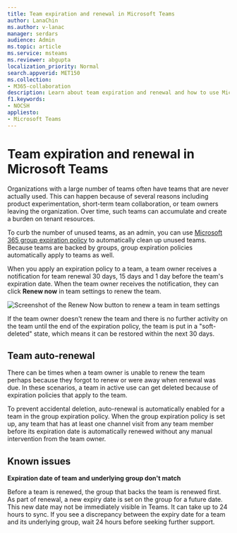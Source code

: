 ```yaml
---
title: Team expiration and renewal in Microsoft Teams
author: LanaChin    
ms.author: v-lanac
manager: serdars
audience: Admin
ms.topic: article
ms.service: msteams
ms.reviewer: abgupta
localization_priority: Normal
search.appverid: MET150
ms.collection: 
- M365-collaboration
description: Learn about team expiration and renewal and how to use Microsoft 365 group expiration policy to automatically clean up unused teams in Microsoft Teams.
f1.keywords:
- NOCSH
appliesto: 
- Microsoft Teams
---
```

# Team expiration and renewal in Microsoft Teams

Organizations with a large number of teams often have teams that are never actually used. This can happen because of several reasons including product experimentation, short-term team collaboration, or team owners leaving the organization. Over time, such teams can accumulate and create a burden on tenant resources.  

To curb the number of unused teams, as an admin, you can use [Microsoft 365 group expiration policy](https://docs.microsoft.com/microsoft-365/admin/create-groups/office-365-groups-expiration-policy) to automatically clean up unused teams. Because teams are backed by groups, group expiration policies automatically apply to teams as well.

When you apply an expiration policy to a team, a team owner receives a notification for team renewal 30 days, 15 days and 1 day before the team's expiration date. When the team owner receives the notification, they can click **Renew now** in team settings to renew the team.

![Screenshot of the Renew Now button to renew a team in team settings](media/team-expiration.png "Screenshot of the Renew Now button to renew a team in team settings")

If the team owner doesn't renew the team and there is no further activity on the team until the end of the expiration policy, the team is put in a "soft-deleted" state, which means it can be restored within the next 30 days.

## Team auto-renewal

There can be times when a team owner is unable to renew the team perhaps because they forgot to renew or were away when renewal was due. In these scenarios, a team in active use can get deleted because of expiration policies that apply to the team.  

To prevent accidental deletion, auto-renewal is automatically enabled for a team in the group expiration policy. When the group expiration policy is set up, any team that has at least one channel visit from any team member before its expiration date is automatically renewed without any manual intervention from the team owner.

## Known issues

**Expiration date of team and underlying group don't match**

Before a team is renewed, the group that backs the team is renewed first. As part of renewal, a new expiry date is set on the group for a future date. This new date may not be immediately visible in Teams. It can take up to 24 hours to sync. If you see a discrepancy between the expiry date for a team and its underlying group, wait 24 hours before seeking further support.
